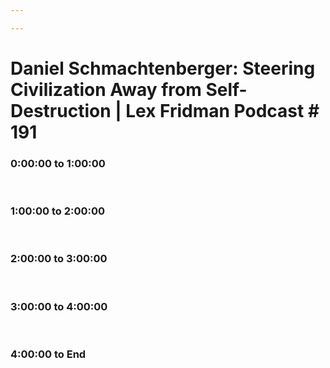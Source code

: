 ```yaml
---

---
```


# Daniel Schmachtenberger: Steering Civilization Away from Self-Destruction \| Lex Fridman Podcast \# 191

<!-- <iframe src="https://www.youtube.com/embed/hGRNUw559SE" style="position: absolute; width: 100%; height: 100%; top: 0; left: 0;" frameborder="0" allow="autoplay; encrypted-media" allowfullscreen>
</iframe> -->


### 0:00:00 to 1:00:00

 

### 1:00:00 to 2:00:00

 

### 2:00:00 to 3:00:00

 

### 3:00:00 to 4:00:00

 

### 4:00:00 to End

 
